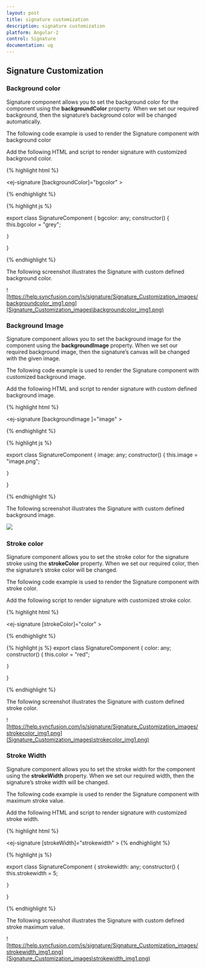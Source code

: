 ```yaml
---
layout: post
title: signature customization
description: signature customization
platform: Angular-2
control: Signature
documentation: ug
---
```


## Signature Customization

### Background color

Signature component allows you to set the background color for the component using the **backgroundColor** property. When we set our required background, then the signature’s background color will be changed automatically.

The following code example is used to render the Signature component with background color

Add the following HTML and script to render signature with customized background color.

{% highlight html %}

<ej-signature [backgroundColor]="bgcolor" > </ej-signature>

{% endhighlight %}


{% highlight js %}

export class SignatureComponent {
    bgcolor: any;
    constructor() {
        this.bgcolor = "grey";

    }
}


{% endhighlight %}

The following screenshot illustrates the Signature with custom defined background color.

![https://help.syncfusion.com/js/signature/Signature_Customization_images/backgroundcolor_img1.png](Signature_Customization_images\backgroundcolor_img1.png)


### Background Image

Signature component allows you to set the background image for the component using the **backgroundImage** property. When we set our required background image, then the signature’s canvas will be changed with the given image.

The following code example is used to render the Signature component with customized background image.

Add the following HTML and script to render signature with custom defined background image.

{% highlight html %}

<ej-signature [backgroundImage ]="image" > </ej-signature>    

{% endhighlight %}


{% highlight js %}

export class SignatureComponent {
image: any;
    constructor() {
        this.image = "image.png";

    }
 }


{% endhighlight %}

The following screenshot illustrates the Signature with custom defined background image.

![](backgroundimage_images\backgroundimage_img1.png)

### Stroke color

Signature component allows you to set the stroke color for the signature stroke using the **strokeColor** property. When we set our required color, then the signature’s stroke color will be changed.

The following code example is used to render the Signature component with stroke color.

Add the following script to render signature with customized stroke color.

{% highlight html %}

<ej-signature [strokeColor]="color" > </ej-signature>

{% endhighlight %}


{% highlight js %}
export class SignatureComponent {
    color: any;
    constructor() {
        this.color = "red";

    }
}

{% endhighlight %}


The following screenshot illustrates the Signature with custom defined stroke color.

![https://help.syncfusion.com/js/signature/Signature_Customization_images/strokecolor_img1.png](Signature_Customization_images\strokecolor_img1.png)

### Stroke Width

Signature component allows you to set the stroke width for the component using the **strokeWidth** property. When we set our required width, then the signature’s stroke width will be changed.

The following code example is used to render the Signature component with maximum stroke value.

Add the following HTML and script to render signature with customized stroke width.

{% highlight html %}

<ej-signature [strokeWidth]="strokewidth" > </ej-signature>
{% endhighlight %}


{% highlight js %}

export class SignatureComponent {
    strokewidth: any;
    constructor() {
        this.strokewidth = 5;

    }
 }


{% endhighlight %}

The following screenshot illustrates the Signature with custom defined stroke maximum value.

![https://help.syncfusion.com/js/signature/Signature_Customization_images/strokewidth_img1.png](Signature_Customization_images\strokewidth_img1.png)
